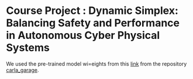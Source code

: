 <h1>Course Project : Dynamic Simplex: Balancing Safety and Performance in Autonomous Cyber Physical Systems </h1>

We used the pre-trained model wi=eights from this <a href = "https://s3.eu-central-1.amazonaws.com/avg-projects-2/jaeger2023arxiv/models/pretrained_models.zip">link</a> from the repository <a href = "https://github.com/autonomousvision/carla_garage?tab=readme-ov-file">carla_garage</a>.
